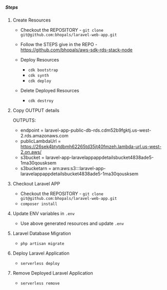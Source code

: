 ##### Steps

1. Create Resources

    - Checkout the REPOSITORY - `git clone git@github.com:bhopals/laravel-web-app.git`
    - Follow the STEPS give in the REPO - https://github.com/bhopals/aws-sdk-rds-stack-node

    - Deploy Resources

        - `cdk bootstrap`
        - `cdk synth`
        - `cdk deploy`

    - Delete Deployed Resources

        - `cdk destroy`

2. Copy OUTPUT details

    OUTPUTS:

    - endpoint = laravel-app-public-db-rds.cdm52b9fgktj.us-west-2.rds.amazonaws.com
    - publicLambdaUrl = https://26sek4btytdbmh62265td35jt40fmzeh.lambda-url.us-west-2.on.aws/
    - s3bucket = laravel-app-laravelappappdetailsbucket4838ade5-1ma30qousksem
    - s3bucketarn = arn:aws:s3:::laravel-app-laravelappappdetailsbucket4838ade5-1ma30qousksem

3. Checkout Laravel APP

    - Checkout the REPOSITORY - `git clone git@github.com:bhopals/laravel-web-app.git`
    - `composer install`

4. Update ENV variables in `.env`

    - Use above generated resources and update `.env`

5. Laravel Database Migration

    - `php artisan migrate`

6. Deploy Laravel Application

    - `serverless deploy`

7. Remove Deployed Laravel Application

    - `serverless remove`
